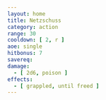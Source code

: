 ```yaml
---
layout: home
title: Netzschuss
category: action
range: 30
cooldown: [ 2, r ]
aoe: single
hitbonus: 7
savereq: 
damage:
  - [ 2d6, poison ]
effects:
  - [ grappled, until freed ]
---
```

